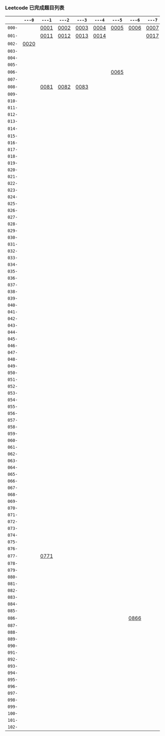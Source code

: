 ### Leetcode 已完成题目列表
|      |`---0`|`---1`|`---2`|`---3`|`---4`|`---5`|`---6`|`---7`|`---8`|`---9`|
|------|------|------|------|------|------|------|------|------|------|------|
|`000-`| |[0001](done/0001-0100/0001.two-sum.js)|[0002](done/0001-0100/0002.add-two-numbers.js)|[0003](done/0001-0100/0003.longest-substring-without-repeating-characters.js)|[0004](done/0001-0100/0004.median-of-two-sorted-arrays.js)|[0005](done/0001-0100/0005.longest-palindromic-substring.js)|[0006](done/0001-0100/0006.zigzag-conversion.js)|[0007](done/0001-0100/0007.reverse-integer.js)|[0008](done/0001-0100/0008.string-to-integer-atoi.js)|[0009](done/0001-0100/0009.palindrome-number.js)|
|`001-`| |[0011](done/0001-0100/0011.container-with-most-water.js)|[0012](done/0001-0100/0012.integer-to-roman.js)|[0013](done/0001-0100/0013.roman-to-integer.js)|[0014](done/0001-0100/0014.longest-common-prefix.js)| | |[0017](done/0001-0100/0017.letter-combinations-of-a-phone-number.js)| | |
|`002-`|[0020](done/0001-0100/0020.valid-parentheses.js)| | | | | | | | |[0029](done/0001-0100/0029.divide-two-integers.js)|
|`003-`| | | | | | | | | | |
|`004-`| | | | | | | | | | |
|`005-`| | | | | | | | | | |
|`006-`| | | | | |[0065](done/0001-0100/0065.valid-number.js)| | | | |
|`007-`| | | | | | | | | | |
|`008-`| |[0081](done/0001-0100/0081.search-in-rotated-sorted-array-ii.js)|[0082](done/0001-0100/0082.remove-duplicates-from-sorted-list-ii.js)|[0083](done/0001-0100/0083.remove-duplicates-from-sorted-list.js)| | | | | | |
|`009-`| | | | | | | | | | |
|`010-`| | | | | | | | | | |
|`011-`| | | | | | | | | | |
|`012-`| | | | | | | | | | |
|`013-`| | | | | | | | | | |
|`014-`| | | | | | | | | |[0149](done/0101-0200/0149.max-points-on-a-line.js)|
|`015-`| | | | | | | | | | |
|`016-`| | | | | | | | | | |
|`017-`| | | | | | | | | | |
|`018-`| | | | | | | | | | |
|`019-`| | | | | | | | | | |
|`020-`| | | | | | | | | | |
|`021-`| | | | | | | | | | |
|`022-`| | | | | | | | | | |
|`023-`| | | | | | | | | | |
|`024-`| | | | | | | | | | |
|`025-`| | | | | | | | | | |
|`026-`| | | | | | | | | | |
|`027-`| | | | | | | | | | |
|`028-`| | | | | | | | | | |
|`029-`| | | | | | | | | | |
|`030-`| | | | | | | | | | |
|`031-`| | | | | | | | | | |
|`032-`| | | | | | | | | | |
|`033-`| | | | | | | | | | |
|`034-`| | | | | | | | | | |
|`035-`| | | | | | | | | | |
|`036-`| | | | | | | | | | |
|`037-`| | | | | | | | | | |
|`038-`| | | | | | | | | | |
|`039-`| | | | | | | | | | |
|`040-`| | | | | | | | | | |
|`041-`| | | | | | | | | | |
|`042-`| | | | | | | | | | |
|`043-`| | | | | | | | | | |
|`044-`| | | | | | | | | | |
|`045-`| | | | | | | | | | |
|`046-`| | | | | | | | | | |
|`047-`| | | | | | | | | | |
|`048-`| | | | | | | | | | |
|`049-`| | | | | | | | | | |
|`050-`| | | | | | | | | | |
|`051-`| | | | | | | | | | |
|`052-`| | | | | | | | | | |
|`053-`| | | | | | | | | | |
|`054-`| | | | | | | | | | |
|`055-`| | | | | | | | | | |
|`056-`| | | | | | | | | | |
|`057-`| | | | | | | | | | |
|`058-`| | | | | | | | | | |
|`059-`| | | | | | | | | | |
|`060-`| | | | | | | | | | |
|`061-`| | | | | | | | | | |
|`062-`| | | | | | | | | | |
|`063-`| | | | | | | | | | |
|`064-`| | | | | | | | | | |
|`065-`| | | | | | | | | | |
|`066-`| | | | | | | | | | |
|`067-`| | | | | | | | | | |
|`068-`| | | | | | | | | | |
|`069-`| | | | | | | | | | |
|`070-`| | | | | | | | | | |
|`071-`| | | | | | | | | | |
|`072-`| | | | | | | | | | |
|`073-`| | | | | | | | | | |
|`074-`| | | | | | | | | | |
|`075-`| | | | | | | | | | |
|`076-`| | | | | | | | | | |
|`077-`| |[0771](done/0701-0800/0771.jewels-and-stones.js)| | | | | | | | |
|`078-`| | | | | | | | | | |
|`079-`| | | | | | | | | | |
|`080-`| | | | | | | | | | |
|`081-`| | | | | | | | | | |
|`082-`| | | | | | | | | | |
|`083-`| | | | | | | | | | |
|`084-`| | | | | | | | | | |
|`085-`| | | | | | | | | | |
|`086-`| | | | | | |[0866](done/0801-0900/0866.prime-palindrome.js)| | | |
|`087-`| | | | | | | | | | |
|`088-`| | | | | | | | | | |
|`089-`| | | | | | | | | | |
|`090-`| | | | | | | | | | |
|`091-`| | | | | | | | | | |
|`092-`| | | | | | | | | | |
|`093-`| | | | | | | | | | |
|`094-`| | | | | | | | | | |
|`095-`| | | | | | | | | | |
|`096-`| | | | | | | | | | |
|`097-`| | | | | | | | | | |
|`098-`| | | | | | | | | | |
|`099-`| | | | | | | | | | |
|`100-`| | | | | | | | | | |
|`101-`| | | | | | | | | | |
|`102-`| | | | | | | | |